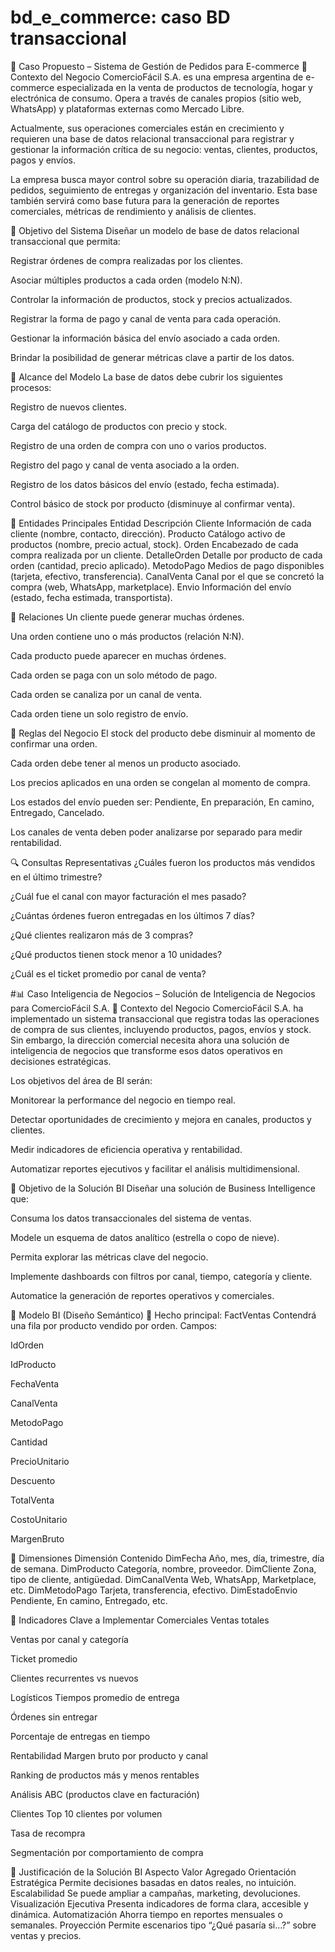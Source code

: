 # bd_e_commerce: caso BD transaccional

🛒 Caso Propuesto – Sistema de Gestión de Pedidos para E-commerce
🧭 Contexto del Negocio
ComercioFácil S.A. es una empresa argentina de e-commerce especializada en la venta de productos de tecnología, hogar y electrónica de consumo. Opera a través de canales propios (sitio web, WhatsApp) y plataformas externas como Mercado Libre.

Actualmente, sus operaciones comerciales están en crecimiento y requieren una base de datos relacional transaccional para registrar y gestionar la información crítica de su negocio: ventas, clientes, productos, pagos y envíos.

La empresa busca mayor control sobre su operación diaria, trazabilidad de pedidos, seguimiento de entregas y organización del inventario. Esta base también servirá como base futura para la generación de reportes comerciales, métricas de rendimiento y análisis de clientes.

🎯 Objetivo del Sistema
Diseñar un modelo de base de datos relacional transaccional que permita:

Registrar órdenes de compra realizadas por los clientes.

Asociar múltiples productos a cada orden (modelo N:N).

Controlar la información de productos, stock y precios actualizados.

Registrar la forma de pago y canal de venta para cada operación.

Gestionar la información básica del envío asociado a cada orden.

Brindar la posibilidad de generar métricas clave a partir de los datos.

🧩 Alcance del Modelo
La base de datos debe cubrir los siguientes procesos:

Registro de nuevos clientes.

Carga del catálogo de productos con precio y stock.

Registro de una orden de compra con uno o varios productos.

Registro del pago y canal de venta asociado a la orden.

Registro de los datos básicos del envío (estado, fecha estimada).

Control básico de stock por producto (disminuye al confirmar venta).

🧱 Entidades Principales
Entidad	Descripción
Cliente	Información de cada cliente (nombre, contacto, dirección).
Producto	Catálogo activo de productos (nombre, precio actual, stock).
Orden	Encabezado de cada compra realizada por un cliente.
DetalleOrden	Detalle por producto de cada orden (cantidad, precio aplicado).
MetodoPago	Medios de pago disponibles (tarjeta, efectivo, transferencia).
CanalVenta	Canal por el que se concretó la compra (web, WhatsApp, marketplace).
Envio	Información del envío (estado, fecha estimada, transportista).

🔄 Relaciones
Un cliente puede generar muchas órdenes.

Una orden contiene uno o más productos (relación N:N).

Cada producto puede aparecer en muchas órdenes.

Cada orden se paga con un solo método de pago.

Cada orden se canaliza por un canal de venta.

Cada orden tiene un solo registro de envío.

📌 Reglas del Negocio
El stock del producto debe disminuir al momento de confirmar una orden.

Cada orden debe tener al menos un producto asociado.

Los precios aplicados en una orden se congelan al momento de compra.

Los estados del envío pueden ser: Pendiente, En preparación, En camino, Entregado, Cancelado.

Los canales de venta deben poder analizarse por separado para medir rentabilidad.

🔍 Consultas Representativas
¿Cuáles fueron los productos más vendidos en el último trimestre?

¿Cuál fue el canal con mayor facturación el mes pasado?

¿Cuántas órdenes fueron entregadas en los últimos 7 días?

¿Qué clientes realizaron más de 3 compras?

¿Qué productos tienen stock menor a 10 unidades?

¿Cuál es el ticket promedio por canal de venta?




#📊 Caso Inteligencia de Negocios – Solución de Inteligencia de Negocios para ComercioFácil S.A.
🧭 Contexto del Negocio
ComercioFácil S.A. ha implementado un sistema transaccional que registra todas las operaciones de compra de sus clientes, incluyendo productos, pagos, envíos y stock. Sin embargo, la dirección comercial necesita ahora una solución de inteligencia de negocios que transforme esos datos operativos en decisiones estratégicas.

Los objetivos del área de BI serán:

Monitorear la performance del negocio en tiempo real.

Detectar oportunidades de crecimiento y mejora en canales, productos y clientes.

Medir indicadores de eficiencia operativa y rentabilidad.

Automatizar reportes ejecutivos y facilitar el análisis multidimensional.

🎯 Objetivo de la Solución BI
Diseñar una solución de Business Intelligence que:

Consuma los datos transaccionales del sistema de ventas.

Modele un esquema de datos analítico (estrella o copo de nieve).

Permita explorar las métricas clave del negocio.

Implemente dashboards con filtros por canal, tiempo, categoría y cliente.

Automatice la generación de reportes operativos y comerciales.

📐 Modelo BI (Diseño Semántico)
🔷 Hecho principal: FactVentas
Contendrá una fila por producto vendido por orden. Campos:

IdOrden

IdProducto

FechaVenta

CanalVenta

MetodoPago

Cantidad

PrecioUnitario

Descuento

TotalVenta

CostoUnitario

MargenBruto

🔶 Dimensiones
Dimensión	Contenido
DimFecha	Año, mes, día, trimestre, día de semana.
DimProducto	Categoría, nombre, proveedor.
DimCliente	Zona, tipo de cliente, antigüedad.
DimCanalVenta	Web, WhatsApp, Marketplace, etc.
DimMetodoPago	Tarjeta, transferencia, efectivo.
DimEstadoEnvio	Pendiente, En camino, Entregado, etc.

📌 Indicadores Clave a Implementar
Comerciales
Ventas totales

Ventas por canal y categoría

Ticket promedio

Clientes recurrentes vs nuevos

Logísticos
Tiempos promedio de entrega

Órdenes sin entregar

Porcentaje de entregas en tiempo

Rentabilidad
Margen bruto por producto y canal

Ranking de productos más y menos rentables

Análisis ABC (productos clave en facturación)

Clientes
Top 10 clientes por volumen

Tasa de recompra

Segmentación por comportamiento de compra

🧠 Justificación de la Solución BI
Aspecto	Valor Agregado
Orientación Estratégica	Permite decisiones basadas en datos reales, no intuición.
Escalabilidad	Se puede ampliar a campañas, marketing, devoluciones.
Visualización Ejecutiva	Presenta indicadores de forma clara, accesible y dinámica.
Automatización	Ahorra tiempo en reportes mensuales o semanales.
Proyección	Permite escenarios tipo “¿Qué pasaría si...?” sobre ventas y precios.


